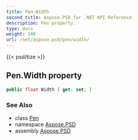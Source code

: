 ```yaml
---
title: Pen.Width
second_title: Aspose.PSD for .NET API Reference
description: Pen property. 
type: docs
weight: 180
url: /net/aspose.psd/pen/width/
---
```

{{< psd/tize >}}
## Pen.Width property

```csharp
public float Width { get; set; }
```

### See Also

* class [Pen](../)
* namespace [Aspose.PSD](../../pen/)
* assembly [Aspose.PSD](../../../)



